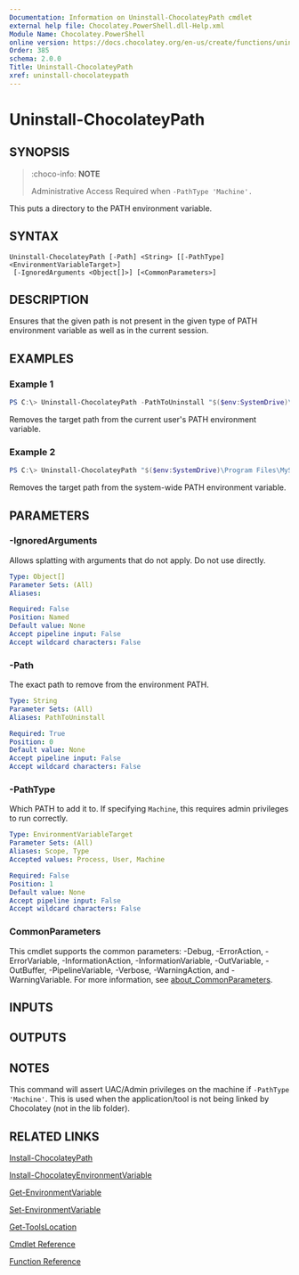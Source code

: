 ```yaml
---
Documentation: Information on Uninstall-ChocolateyPath cmdlet
external help file: Chocolatey.PowerShell.dll-Help.xml
Module Name: Chocolatey.PowerShell
online version: https://docs.chocolatey.org/en-us/create/functions/uninstall-chocolateypath
Order: 385
schema: 2.0.0
Title: Uninstall-ChocolateyPath
xref: uninstall-chocolateypath
---
```


# Uninstall-ChocolateyPath

## SYNOPSIS
> :choco-info: **NOTE**
>
> Administrative Access Required when `-PathType 'Machine'.`

This puts a directory to the PATH environment variable.

## SYNTAX

```
Uninstall-ChocolateyPath [-Path] <String> [[-PathType] <EnvironmentVariableTarget>]
 [-IgnoredArguments <Object[]>] [<CommonParameters>]
```

## DESCRIPTION
Ensures that the given path is not present in the given type of PATH environment variable as well as in the current session.

## EXAMPLES

### Example 1
```powershell
PS C:\> Uninstall-ChocolateyPath -PathToUninstall "$($env:SystemDrive)\tools\gittfs"
```

Removes the target path from the current user's PATH environment variable.

### Example 2
```powershell
PS C:\> Uninstall-ChocolateyPath "$($env:SystemDrive)\Program Files\MySQL\MySQL Server 5.5\bin" -PathType 'Machine'
```

Removes the target path from the system-wide PATH environment variable.

## PARAMETERS

### -IgnoredArguments
Allows splatting with arguments that do not apply. Do not use directly.

```yaml
Type: Object[]
Parameter Sets: (All)
Aliases:

Required: False
Position: Named
Default value: None
Accept pipeline input: False
Accept wildcard characters: False
```

### -Path
The exact path to remove from the environment PATH.

```yaml
Type: String
Parameter Sets: (All)
Aliases: PathToUninstall

Required: True
Position: 0
Default value: None
Accept pipeline input: False
Accept wildcard characters: False
```

### -PathType
Which PATH to add it to. If specifying `Machine`, this requires admin privileges to run correctly.

```yaml
Type: EnvironmentVariableTarget
Parameter Sets: (All)
Aliases: Scope, Type
Accepted values: Process, User, Machine

Required: False
Position: 1
Default value: None
Accept pipeline input: False
Accept wildcard characters: False
```

### CommonParameters
This cmdlet supports the common parameters: -Debug, -ErrorAction, -ErrorVariable, -InformationAction, -InformationVariable, -OutVariable, -OutBuffer, -PipelineVariable, -Verbose, -WarningAction, and -WarningVariable. For more information, see [about_CommonParameters](http://go.microsoft.com/fwlink/?LinkID=113216).

## INPUTS

## OUTPUTS

## NOTES
This command will assert UAC/Admin privileges on the machine if `-PathType 'Machine'`.
This is used when the application/tool is not being linked by Chocolatey (not in the lib folder).

## RELATED LINKS

[Install-ChocolateyPath](xref:install-chocolateypath)

[Install-ChocolateyEnvironmentVariable](xref:install-chocolateyenvironmentvariable)

[Get-EnvironmentVariable](xref:get-environmentvariable)

[Set-EnvironmentVariable](xref:set-environmentvariable)

[Get-ToolsLocation](xref:get-toolslocation)

[Cmdlet Reference](xref:powershell-cmdlet-reference)

[Function Reference](xref:powershell-reference)